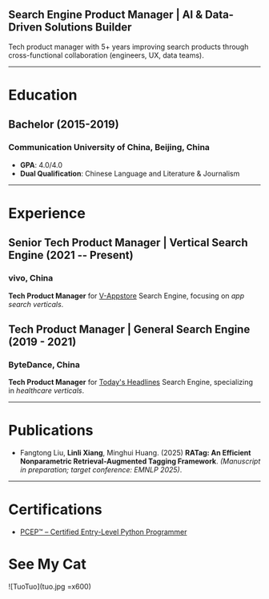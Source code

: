 

## Search Engine Product Manager | AI & Data-Driven Solutions Builder

Tech product manager with 5+ years improving search products through cross-functional collaboration (engineers, UX, data teams). 

---

# Education

## Bachelor (2015-2019)

### Communication University of China, Beijing, China

- **GPA**: 4.0/4.0
- **Dual Qualification**: Chinese Language and Literature & Journalism

---

# Experience

## Senior Tech Product Manager | Vertical Search Engine (2021 -- Present)

### vivo, China

**Tech Product Manager** for [V-Appstore](https://www.vivo.com/en/support/questionList?categoryId=55879) Search Engine, focusing on *app search verticals*.

## Tech Product Manager | General Search Engine (2019 - 2021)

### ByteDance, China

**Tech Product Manager** for [Today's Headlines](https://www.toutiao.com/?wid=1740214423199) Search Engine, specializing in *healthcare verticals*.

---

# Publications

- Fangtong Liu, **Linli Xiang**, Minghui Huang. (2025) **RATag: An Efficient Nonparametric Retrieval-Augmented Tagging Framework**. *(Manuscript in preparation; target conference: EMNLP 2025)*.

---

# Certifications

- [PCEP™ – Certified Entry-Level Python Programmer](https://verify.openedg.org/?id=DCwS.Qso7.e7i0)

# See My Cat
![TuoTuo](tuo.jpg =x600)
